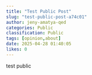 ```yaml
---
title: "Test Public Post"
slug: "test-public-post-a74c01"
author: jeny-amatya-qed
categories: Public
classification: Public
tags: [opinion,about]
date: 2025-04-28 01:40:05 
likes: 0
---
```


test public